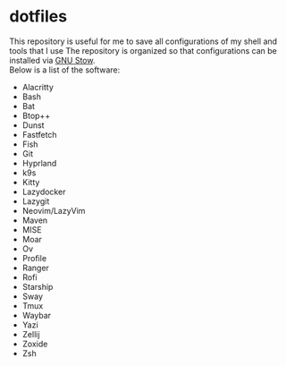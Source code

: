 # dotfiles

This repository is useful for me to save all configurations of my shell and tools that I use 
The repository is organized so that configurations can be installed via [GNU Stow](https://www.gnu.org/software/stow/).  
Below is a list of the software:  
- Alacritty
- Bash
- Bat
- Btop++
- Dunst
- Fastfetch
- Fish
- Git
- Hyprland
- k9s
- Kitty
- Lazydocker
- Lazygit
- Neovim/LazyVim
- Maven
- MISE
- Moar
- Ov
- Profile
- Ranger
- Rofi
- Starship
- Sway
- Tmux
- Waybar
- Yazi
- Zellij
- Zoxide
- Zsh
